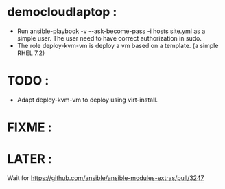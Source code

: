 # democloudlaptop :
- Run ansible-playbook -v --ask-become-pass -i hosts site.yml as a simple user. The user need to have correct authorization in sudo.
- The role deploy-kvm-vm is deploy a vm based on a template. (a simple RHEL 7.2)
# TODO :
- Adapt deploy-kvm-vm to deploy using virt-install.
# FIXME :


# LATER :
Wait for https://github.com/ansible/ansible-modules-extras/pull/3247
